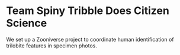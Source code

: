 # Team Spiny Tribble Does Citizen Science

We set up a Zooniverse project to coordinate human identification of trilobite features in specimen photos.  
